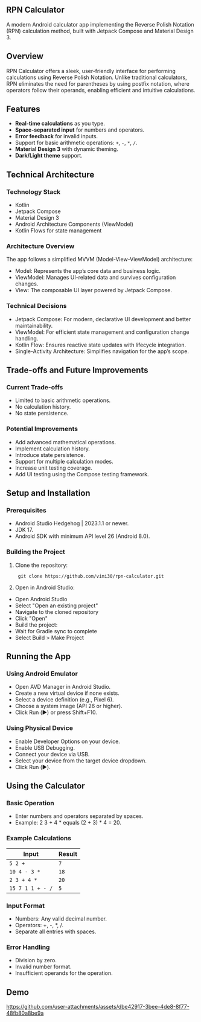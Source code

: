 ## RPN Calculator

A modern Android calculator app implementing the Reverse Polish Notation (RPN) calculation method, built with Jetpack Compose and Material Design 3.

## Overview

RPN Calculator offers a sleek, user-friendly interface for performing calculations using Reverse Polish Notation. Unlike traditional calculators, RPN eliminates the need for parentheses by using postfix notation, where operators follow their operands, enabling efficient and intuitive calculations.

## Features
- **Real-time calculations** as you type.
- **Space-separated input** for numbers and operators.
- **Error feedback** for invalid inputs.
- Support for basic arithmetic operations: `+`, `-`, `*`, `/`.
- **Material Design 3** with dynamic theming.
- **Dark/Light theme** support.

## Technical Architecture

### Technology Stack
- Kotlin
- Jetpack Compose
- Material Design 3
- Android Architecture Components (ViewModel)
- Kotlin Flows for state management

### Architecture Overview

The app follows a simplified MVVM (Model-View-ViewModel) architecture:
- Model: Represents the app’s core data and business logic.
- ViewModel: Manages UI-related data and survives configuration changes.
- View: The composable UI layer powered by Jetpack Compose.

### Technical Decisions

- Jetpack Compose: For modern, declarative UI development and better maintainability.
- ViewModel: For efficient state management and configuration change handling.
- Kotlin Flow: Ensures reactive state updates with lifecycle integration.
- Single-Activity Architecture: Simplifies navigation for the app’s scope.

## Trade-offs and Future Improvements

### Current Trade-offs
- Limited to basic arithmetic operations.
- No calculation history.
- No state persistence.

### Potential Improvements
- Add advanced mathematical operations.
- Implement calculation history.
- Introduce state persistence.
- Support for multiple calculation modes.
- Increase unit testing coverage.
- Add UI testing using the Compose testing framework.

## Setup and Installation

### Prerequisites
- Android Studio Hedgehog | 2023.1.1 or newer.
- JDK 17.
- Android SDK with minimum API level 26 (Android 8.0).

### Building the Project
1. Clone the repository:

        git clone https://github.com/vimi30/rpn-calculator.git

2. Open in Android Studio:
- Open Android Studio
- Select "Open an existing project"
- Navigate to the cloned repository
- Click "Open"
- Build the project:
- Wait for Gradle sync to complete
- Select Build > Make Project

## Running the App

### Using Android Emulator
- Open AVD Manager in Android Studio.
- Create a new virtual device if none exists.
- Select a device definition (e.g., Pixel 6).
- Choose a system image (API 26 or higher).
- Click Run (▶️) or press Shift+F10.

### Using Physical Device
- Enable Developer Options on your device.
- Enable USB Debugging.
- Connect your device via USB.
- Select your device from the target device dropdown.
- Click Run (▶️).

## Using the Calculator

### Basic Operation
- Enter numbers and operators separated by spaces.
- Example: 2 3 + 4 * equals (2 + 3) * 4 = 20.

### Example Calculations
| **Input**       | **Result** |
|------------------|------------|
| `5 2 +`         | `7`        |
| `10 4 - 3 *`    | `18`       |
| `2 3 + 4 *`     | `20`       |
| `15 7 1 1 + - /`| `5`        |



### Input Format
- Numbers: Any valid decimal number.
- Operators: +, -, *, /.
- Separate all entries with spaces.

### Error Handling
- Division by zero.
- Invalid number format.
- Insufficient operands for the operation.

## Demo
https://github.com/user-attachments/assets/dbe42917-3bee-4de8-8f77-48fb80a8be9a
